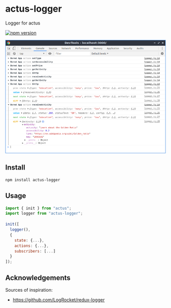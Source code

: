 # actus-logger

Logger for actus

[![npm version](https://img.shields.io/npm/v/actus-logger.svg?style=flat-square)](https://www.npmjs.com/package/actus-logger)

![actus-logger](/packages/actus-logger/screenshot.png)

## Install

```sh
npm install actus-logger
```

## Usage

```js
import { init } from "actus";
import logger from "actus-logger";

init([
  logger(),
  {
    state: {...},
    actions: {...},
    subscribers: [...]
  }
]);
```

## Acknowledgements

Sources of inspiration:

- https://github.com/LogRocket/redux-logger
